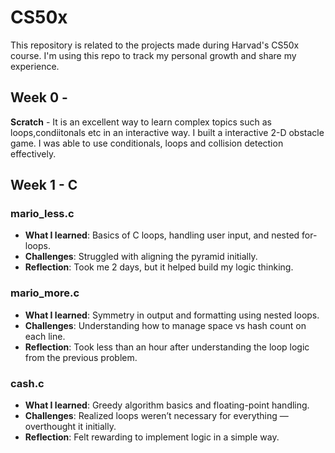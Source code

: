# CS50x
This repository is related to the projects made during Harvad's CS50x course.
I'm using this repo to track my personal growth and share my experience.

## Week 0 -
**Scratch** - It is an excellent way to learn complex topics such as loops,condiitonals etc in an interactive way.
I built a interactive 2-D obstacle game. I was able to use conditionals, loops and collision detection effectively.



## Week 1 - C

### mario_less.c
- **What I learned**: Basics of C loops, handling user input, and nested for-loops.
- **Challenges**: Struggled with aligning the pyramid initially.
- **Reflection**: Took me 2 days, but it helped build my logic thinking.

### mario_more.c
- **What I learned**: Symmetry in output and formatting using nested loops.
- **Challenges**: Understanding how to manage space vs hash count on each line.
- **Reflection**: Took less than an hour after understanding the loop logic from the previous problem.

### cash.c
- **What I learned**: Greedy algorithm basics and floating-point handling.
- **Challenges**: Realized loops weren’t necessary for everything — overthought it initially.
- **Reflection**: Felt rewarding to implement logic in a simple way.

